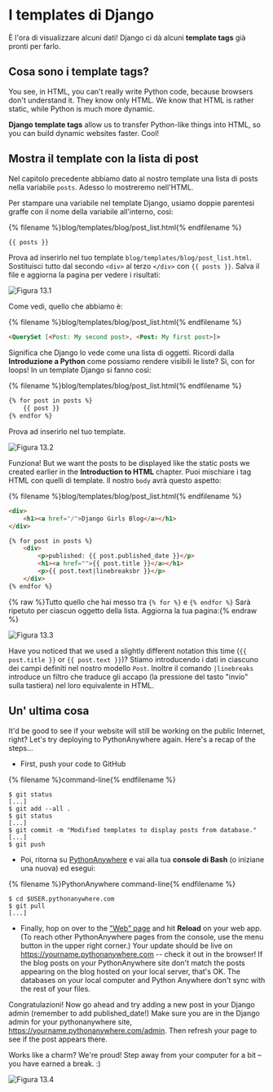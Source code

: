 # I templates di Django

È l'ora di visualizzare alcuni dati! Django ci dà alcuni **template tags** già pronti per farlo.

## Cosa sono i template tags?

You see, in HTML, you can't really write Python code, because browsers don't understand it. They know only HTML. We know that HTML is rather static, while Python is much more dynamic.

**Django template tags** allow us to transfer Python-like things into HTML, so you can build dynamic websites faster. Cool!

## Mostra il template con la lista di post

Nel capitolo precedente abbiamo dato al nostro template una lista di posts nella variabile `posts`. Adesso lo mostreremo nell'HTML.

Per stampare una variabile nel template Django, usiamo doppie parentesi graffe con il nome della variabile all'interno, così:

{% filename %}blog/templates/blog/post_list.html{% endfilename %}

```html
{{ posts }}
```

Prova ad inserirlo nel tuo template `blog/templates/blog/post_list.html`. Sostituisci tutto dal secondo `<div>` al terzo `</div>` con `{{ posts }}`. Salva il file e aggiorna la pagina per vedere i risultati:

![Figura 13.1](images/step1.png)

Come vedi, quello che abbiamo è:

{% filename %}blog/templates/blog/post_list.html{% endfilename %}

```html
<QuerySet [<Post: My second post>, <Post: My first post>]>
```

Significa che Django lo vede come una lista di oggetti. Ricordi dalla **Introduzione a Python** come possiamo rendere visibili le liste? Sì, con for loops! In un template Django si fanno così:

{% filename %}blog/templates/blog/post_list.html{% endfilename %}

```html
{% for post in posts %}
    {{ post }}
{% endfor %}
```

Prova ad inserirlo nel tuo template.

![Figura 13.2](images/step2.png)

Funziona! But we want the posts to be displayed like the static posts we created earlier in the **Introduction to HTML** chapter. Puoi mischiare i tag HTML con quelli di template. Il nostro `body` avrà questo aspetto:

{% filename %}blog/templates/blog/post_list.html{% endfilename %}

```html
<div>
    <h1><a href="/">Django Girls Blog</a></h1>
</div>

{% for post in posts %}
    <div>
        <p>published: {{ post.published_date }}</p>
        <h1><a href="">{{ post.title }}</a></h1>
        <p>{{ post.text|linebreaksbr }}</p>
    </div>
{% endfor %}
```

{% raw %}Tutto quello che hai messo tra `{% for %}` e `{% endfor %}` Sarà ripetuto per ciascun oggetto della lista. Aggiorna la tua pagina:{% endraw %}

![Figura 13.3](images/step3.png)

Have you noticed that we used a slightly different notation this time (`{{ post.title }}` or `{{ post.text }}`)? Stiamo introducendo i dati in ciascuno dei campi definiti nel nostro modello `Post`. Inoltre il comando `|linebreaks` introduce un filtro che traduce gli accapo (la pressione del tasto "invio" sulla tastiera) nel loro equivalente in HTML.

## Un' ultima cosa

It'd be good to see if your website will still be working on the public Internet, right? Let's try deploying to PythonAnywhere again. Here's a recap of the steps…

* First, push your code to GitHub

{% filename %}command-line{% endfilename %}

    $ git status
    [...]
    $ git add --all .
    $ git status
    [...]
    $ git commit -m "Modified templates to display posts from database."
    [...]
    $ git push
    

* Poi, ritorna su [PythonAnywhere](https://www.pythonanywhere.com/consoles/) e vai alla tua **console di Bash** (o iniziane una nuova) ed esegui:

{% filename %}PythonAnywhere command-line{% endfilename %}

    $ cd $USER.pythonanywhere.com
    $ git pull
    [...]
    

* Finally, hop on over to the ["Web" page](https://www.pythonanywhere.com/web_app_setup/) and hit **Reload** on your web app. (To reach other PythonAnywhere pages from the console, use the menu button in the upper right corner.) Your update should be live on https://yourname.pythonanywhere.com -- check it out in the browser! If the blog posts on your PythonAnywhere site don't match the posts appearing on the blog hosted on your local server, that's OK. The databases on your local computer and Python Anywhere don't sync with the rest of your files.

Congratulazioni! Now go ahead and try adding a new post in your Django admin (remember to add published_date!) Make sure you are in the Django admin for your pythonanywhere site, https://yourname.pythonanywhere.com/admin. Then refresh your page to see if the post appears there.

Works like a charm? We're proud! Step away from your computer for a bit – you have earned a break. :)

![Figura 13.4](images/donut.png)
